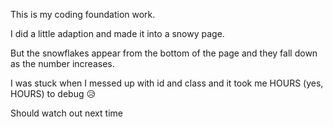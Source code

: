 This is my coding foundation work.

I did a little adaption and made it into a snowy page.

But the snowflakes appear from the bottom of the page and they fall down as the number increases.

I was stuck when I messed up with id and class and it took me HOURS (yes, HOURS) to debug :disappointed_relieved:

Should watch out next time
